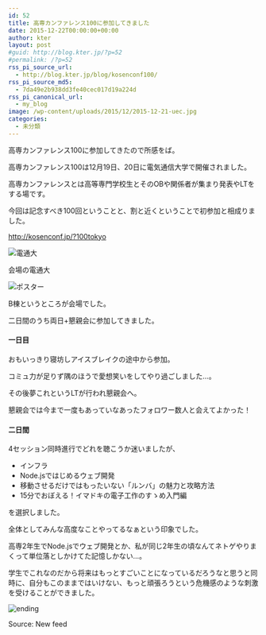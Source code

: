 ```yaml
---
id: 52
title: 高専カンファレンス100に参加してきました
date: 2015-12-22T00:00:00+00:00
author: kter
layout: post
#guid: http://blog.kter.jp/?p=52
#permalink: /?p=52
rss_pi_source_url:
  - http://blog.kter.jp/blog/kosenconf100/
rss_pi_source_md5:
  - 7da49e2b938dd3fe40cec017d19a224d
rss_pi_canonical_url:
  - my_blog
image: /wp-content/uploads/2015/12/2015-12-21-uec.jpg
categories:
  - 未分類
---
```

高専カンファレンス100に参加してきたので所感をば。

高専カンファレンス100は12月19日、20日に電気通信大学で開催されました。
  
高専カンファレンスとは高等専門学校生とそのOBや関係者が集まり発表やLTをする場です。

今回は記念すべき100回ということと、割と近くということで初参加と相成りました。
  
http://kosenconf.jp/?100tokyo

![電通大](http://img.kter.jp/2015-12-21-uec.jpg)
  
会場の電通大

![ポスター](http://img.kter.jp/2015-12-21-poster.jpg)
  
B棟というところが会場でした。

二日間のうち両日+懇親会に参加してきました。

#### 一日目

おもいっきり寝坊しアイスブレイクの途中から参加。
  
コミュ力が足りず隅のほうで愛想笑いをしてやり過ごしました…。

その後夢これというLTが行われ懇親会へ。

懇親会では今まで一度もあっていなあったフォロワー数人と会えてよかった！

#### 二日間

4セッション同時進行でどれを聴こうか迷いましたが、

  * インフラ
  * Node.jsではじめるウェブ開発
  * 移動させるだけではもったいない「ルンバ」の魅力と攻略方法
  * 15分でおぼえる！イマドキの電子工作のすゝめ入門編

を選択しました。

全体としてみんな高度なことやってるなぁという印象でした。
  
高専2年生でNode.jsでウェブ開発とか、私が同じ2年生の頃なんてネトゲやりまくって単位落としかけてた記憶しかない…。

学生でこれなのだから将来はもっとすごいことになっているだろうなと思うと同時に、自分もこのままではいけない、もっと頑張ろうという危機感のような刺激を受けることができました。

![ending](http://img.kter.jp/2015-12-21-ending.jpg)

Source: New feed